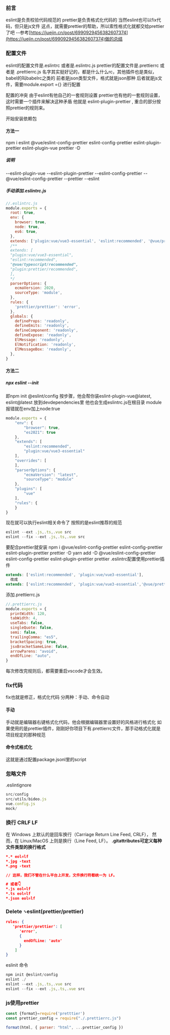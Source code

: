 ### 前言

eslint是负责校验代码规范的
prettier是负责格式化代码的
当然eslint也可以fix代码，但只是js文件
这点，就需要prettier的帮助，所以索性格式化就都交给prettier了吧
--参考[https://juejin.cn/post/6990929456382607374](https://juejin.cn/post/6990929456382607374)做的总结

### 配置文件

eslint的配置文件是.eslintrc 或者是.eslintrc.js
prettier的配置文件是.prettierrc 或者是 .prettierrc.js
名字其实挺好记的，都是什么什么rc，其他插件也是类似，babel的叫babelrc之类的
前者是json类型文件，格式就是json那种
后者就是js文件，需要module.export ={} 进行配置

配置的冲突
由于eslint有他自己的一套规则设置
prettier也有他的一套规则设置，
这时需要一个插件来解决这种矛盾
他就是 eslint-plugin-prettier , 重合的部分按照prettier的规则来。

开始安装依赖包

#### 方法一

npm i eslint @vue/eslint-config-prettier eslint-config-prettier eslint-plugin-prettier eslint-plugin-vue prettier -D

##### 说明

--eslint-plugin-vue
--eslint-plugin-prettier
--eslint-config-prettier
--@vue/eslint-config-prettier
--prettier
--eslint

##### 手动添加.eslintrc.js

```javascript
//.eslintrc.js
module.exports = {
  root: true,
  env: {
    browser: true,
    node: true,
    es6: true,
  },
  extends: ['plugin:vue/vue3-essential', 'eslint:recommended', '@vue/prettier'],
  /** 
  extends: [
  "plugin:vue/vue3-essential",
  "eslint:recommended",
  "@vue/typescript/recommended",
  "plugin:prettier/recommended",
  ], 
  */
  parserOptions: {
    ecmaVersion: 2020,
    sourceType: 'module',
  },
  rules: {
    'prettier/prettier': 'error',
  },
  globals: {
    defineProps: 'readonly',
    defineEmits: 'readonly',
    defineComponent: 'readonly',
    defineExpose: 'readonly',
    ElMessage: 'readonly',
    ElNotification: 'readonly',
    ElMessageBox: 'readonly',
  },
}

```

#### 方法二

##### npx eslint --init

即npm init @eslint/config
按步骤，他会帮你装eslint-plugin-vue@latest, eslint@latest  放到devdependencies里
他也会生成eslintrc.js在根目录
module报错就在env加上node:true

```javascript
module.exports = {
    "env": {
        "browser": true,
        "es2021": true
    },
    "extends": [
        "eslint:recommended",
        "plugin:vue/vue3-essential"
    ],
    "overrides": [
    ],
    "parserOptions": {
        "ecmaVersion": "latest",
        "sourceType": "module"
    },
    "plugins": [
        "vue"
    ],
    "rules": {
    }
}

```

现在就可以执行eslint相关命令了
按照的是eslint推荐的规范

```javascript
eslint --ext .js,.ts,.vue src
eslint --fix --ext .js,.ts,.vue src
```

要配合prettier就安装
npm i  @vue/eslint-config-prettier eslint-config-prettier eslint-plugin-prettier prettier -D
yarn add -D @vue/eslint-config-prettier eslint-config-prettier eslint-plugin-prettier prettier
.eslintrc配置使用prettier插件

```javascript
extends: ['eslint:recommended', 'plugin:vue/vue3-essential'],
  改成
extends: ['eslint:recommended', 'plugin:vue/vue3-essential','@vue/prettier'],
```

添加.prettierrc.js

```javascript
//.prettierrc.js
module.exports = {
  printWidth: 120,
  tabWidth: 4,
  useTabs: false,
  singleQuote: false,
  semi: false,
  trailingComma: "es5",
  bracketSpacing: true,
  jsxBracketSameLine: false,
  arrowParens: "avoid",
  endOfLine: "auto",
}

```

每次修改完规则后，都需要重启vscode才会生效。

### fix代码

fix也就是修正，格式化代码
分两种：手动、命令自动

#### 手动

手动就是编辑器右键格式化代码，他会根据编辑器里设置好的风格进行格式化
如果使用的是prettier插件，刚刚好你项目下有.prettierrc文件，那手动格式化就是项目规定的那种规范

#### 命令式格式化

这就是通过配置package.jsonl里的script

### 忽略文件

.eslintignore

```javascript
src/config
src/utils/bideo.js
vue.config.js
mock/
```

### 换行 CRLF  LF

在 Windows 上默认的是回车换行（Carriage Return Line Feed, CRLF），
然而，在 Linux/MacOS 上则是换行（Line Feed, LF）。
**.gitattributes可定义每种文件类型的换行格式**

```json
*.* eol=lf
*.jpg -text
*.png -text

// 这样，我们不管在什么平台上开发，文件换行符都统一为 LF。

# 或者👇
*.js eol=lf
*.ts eol=lf
*.json eol=lf
```

### Delete `␍`eslint(prettier/prettier)

```json
rules: {
   'prettier/prettier': [
      'error',
      {
        endOfLine: 'auto'
      }
    ]
}
```

eslinit 命令

```javascript
npm init @eslint/config
eslint ./
eslint --ext .js,.ts,.vue src
eslint --fix --ext .js,.ts,.vue src

```

### js使用prettier

```javascript
const {format}=require('pretttier')
const prettier_config = require("./.prettierrc.js")

format(html, { parser: "html", ...prettier_config })
```
